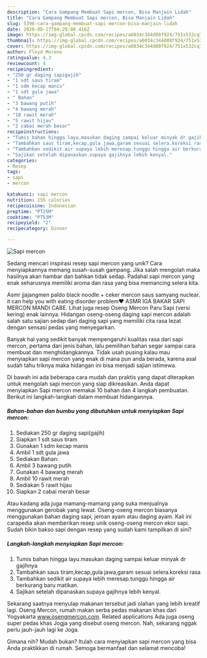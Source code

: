 ```yaml
---
description: "Cara Gampang Membuat Sapi mercon, Bisa Manjain Lidah"
title: "Cara Gampang Membuat Sapi mercon, Bisa Manjain Lidah"
slug: 5396-cara-gampang-membuat-sapi-mercon-bisa-manjain-lidah
date: 2020-08-17T04:29:00.416Z
image: https://img-global.cpcdn.com/recipes/a6034c344d08f924/751x532cq70/sapi-mercon-foto-resep-utama.jpg
thumbnail: https://img-global.cpcdn.com/recipes/a6034c344d08f924/751x532cq70/sapi-mercon-foto-resep-utama.jpg
cover: https://img-global.cpcdn.com/recipes/a6034c344d08f924/751x532cq70/sapi-mercon-foto-resep-utama.jpg
author: Floyd Moreno
ratingvalue: 4.3
reviewcount: 4
recipeingredient:
- "250 gr daging sapigajih"
- "1 sdt saus tiram"
- "1 sdm kecap manis"
- "1 sdt gula jawa"
- " Bahan"
- "3 bawang putih"
- "4 bawang merah"
- "10 rawit merah"
- "5 rawit hijau"
- "2 cabai merah besar"
recipeinstructions:
- "Tumis bahan hingga layu.masukan daging sampai keluar minyak dr gajihnya"
- "Tambahkan saus tiram,kecap,gula jawa,garam sesuai selera.koreksi rasa"
- "Tambahkan sedikit air supaya lebih meresap.tunggu hingga air berkurang baru matikan."
- "Sajikan setelah dipanaskan.supaya gajihnya lebih kenyal."
categories:
- Resep
tags:
- sapi
- mercon

katakunci: sapi mercon 
nutrition: 255 calories
recipecuisine: Indonesian
preptime: "PT25M"
cooktime: "PT53M"
recipeyield: "2"
recipecategory: Dinner

---
```



![Sapi mercon](https://img-global.cpcdn.com/recipes/a6034c344d08f924/751x532cq70/sapi-mercon-foto-resep-utama.jpg)

Sedang mencari inspirasi resep sapi mercon yang unik? Cara menyiapkannya memang susah-susah gampang. Jika salah mengolah maka hasilnya akan hambar dan bahkan tidak sedap. Padahal sapi mercon yang enak seharusnya memiliki aroma dan rasa yang bisa memancing selera kita.

Asmr jjajangmen paldo black noodle + ceker mercon saus samyang nuclear. it can help you with eating disorder problem❤️ ASMR IGA BAKAR SAPI MERCON MANDI CABE. Lihat juga resep Oseng Mercon Paru Sapi (versi kering) enak lainnya. Hidangan oseng-oseng daging sapi mercon adalah salah satu sajian sedap dari daging sapi yang memiliki cita rasa lezat dengan sensasi pedas yang menyegarkan.

Banyak hal yang sedikit banyak mempengaruhi kualitas rasa dari sapi mercon, pertama dari jenis bahan, lalu pemilihan bahan segar sampai cara membuat dan menghidangkannya. Tidak usah pusing kalau mau menyiapkan sapi mercon yang enak di mana pun anda berada, karena asal sudah tahu triknya maka hidangan ini bisa menjadi sajian istimewa.


Di bawah ini ada beberapa cara mudah dan praktis yang dapat diterapkan untuk mengolah sapi mercon yang siap dikreasikan. Anda dapat menyiapkan Sapi mercon memakai 10 bahan dan 4 langkah pembuatan. Berikut ini langkah-langkah dalam membuat hidangannya.

<!--inarticleads1-->

##### Bahan-bahan dan bumbu yang dibutuhkan untuk menyiapkan Sapi mercon:

1. Sediakan 250 gr daging sapi(gajih)
1. Siapkan 1 sdt saus tiram
1. Gunakan 1 sdm kecap manis
1. Ambil 1 sdt gula jawa
1. Sediakan  Bahan:
1. Ambil 3 bawang putih
1. Gunakan 4 bawang merah
1. Ambil 10 rawit merah
1. Sediakan 5 rawit hijau
1. Siapkan 2 cabai merah besar


Atau kadang ada juga mamang-mamang yang suka menjualnya menggunakan gerobak yang lewat. Oseng-oseng mercon biasanya menggunakan bahan daging sapi, jeroan ayam atau daging ayam. Kali ini carapedia akan memberikan resep unik oseng-oseng mercon ekor sapi. Sudah bikin bakso sapi dengan resep yang sudah kami tampilkan di sini? 

<!--inarticleads2-->

##### Langkah-langkah menyiapkan Sapi mercon:

1. Tumis bahan hingga layu.masukan daging sampai keluar minyak dr gajihnya
1. Tambahkan saus tiram,kecap,gula jawa,garam sesuai selera.koreksi rasa
1. Tambahkan sedikit air supaya lebih meresap.tunggu hingga air berkurang baru matikan.
1. Sajikan setelah dipanaskan.supaya gajihnya lebih kenyal.


Sekarang saatnya menyulap makanan tersebut jadi olahan yang lebih kreatif lagi. Oseng Mercon, rumah makan serba pedas makanan khas dari Yogyakarta www.osengmercon.com. Related applications Ada juga oseng super pedas khas Jogja yang disebut oseng mercon. Nah, sekarang nggak perlu jauh-jauh lagi ke Joga. 

Gimana nih? Mudah bukan? Itulah cara menyiapkan sapi mercon yang bisa Anda praktikkan di rumah. Semoga bermanfaat dan selamat mencoba!
